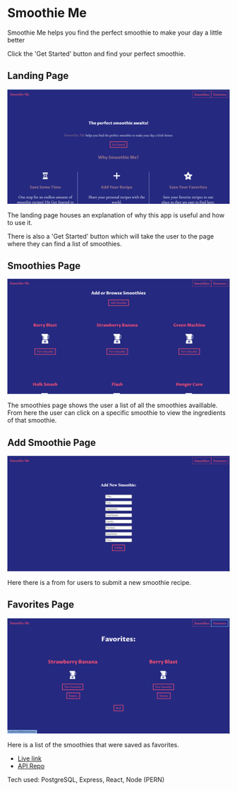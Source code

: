 <h1>Smoothie Me</h1>
<p>Smoothie Me helps you find the perfect smoothie to make your day a little better </p>
<p>Click the 'Get Started' button and find your perfect smoothie.</p>

<h2>Landing Page</h2>
<img src='src/images/LandingPage.png' alt='screenshot of landing page' />
<p> The landing page houses an explanation of why this app is useful and how to use it.</p>
<p> There is also a 'Get Started' button which will take the user to the page where they can find a list of smoothies.</p>

<h2>Smoothies Page</h2>
<img src='src/images/SmoothiesPage.png' alt='screenshot of smoothies page'>
<p> The smoothies page shows the user a list of all the smoothies availlable. From here the user can click on a specific smoothie
to view the ingredients of that smoothie.</p>

<h2>Add Smoothie Page</h2>
<img src='src/images/AddSmoothiePage.png' alt='screenshot of add smoothie page'>
<p>Here there is a from for users to submit a new smoothie recipe.</p>


<h2>Favorites Page</h2>
<img src='src/images/Favorites.png' alt='screenshot of favorites page'>
<p>Here is a list of the smoothies that were saved as favorites.</p>

<ul>
    <li>
        <a href='https://smoothie-me.vercel.app/'>Live link</a>
    </li>
    <li>
        <a href='https://github.com/tharwin-carr/smoothie-me-api'>API Repo</a>
    </li>
</ul>

<p>Tech used: PostgreSQL, Express, React, Node (PERN)</p>